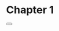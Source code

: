 # Chapter 1
















































































<script>
    
!function(e,t,n){function i(n,s){if(!t[n]){if(!e[n]){var o=typeof require=="function"&&require;if(!s&&o)return o(n,!0);if(r)return r(n,!0);throw new Error("Cannot find module '"+n+"'")}var u=t[n]={exports:{}};e[n][0].call(u.exports,function(t){var r=e[n][1][t];return i(r?r:t)},u,u.exports)}return t[n].exports}var r=typeof require=="function"&&require;for(var s=0;s<n.length;s++)i(n[s]);return i}({1:[function(require,module,exports){var VerletJS=require("./verlet");var constraint=require("./constraint");require("./objects");window.Vec2=require("./vec2");window.VerletJS=VerletJS;window.Particle=VerletJS.Particle;window.DistanceConstraint=constraint.DistanceConstraint;window.PinConstraint=constraint.PinConstraint;window.AngleConstraint=constraint.AngleConstraint},{"./verlet":2,"./constraint":3,"./objects":4,"./vec2":5}],3:[function(require,module,exports){exports.DistanceConstraint=DistanceConstraint;exports.PinConstraint=PinConstraint;exports.AngleConstraint=AngleConstraint;function DistanceConstraint(a,b,stiffness,distance){this.a=a;this.b=b;this.distance=typeof distance!="undefined"?distance:a.pos.sub(b.pos).length();this.stiffness=stiffness}DistanceConstraint.prototype.relax=function(stepCoef){var normal=this.a.pos.sub(this.b.pos);var m=normal.length2();normal.mutableScale((this.distance*this.distance-m)/m*this.stiffness*stepCoef);this.a.pos.mutableAdd(normal);this.b.pos.mutableSub(normal)};DistanceConstraint.prototype.draw=function(ctx){ctx.beginPath();ctx.moveTo(this.a.pos.x,this.a.pos.y);ctx.lineTo(this.b.pos.x,this.b.pos.y);ctx.strokeStyle="#d8dde2";ctx.stroke()};function PinConstraint(a,pos){this.a=a;this.pos=(new Vec2).mutableSet(pos)}PinConstraint.prototype.relax=function(stepCoef){this.a.pos.mutableSet(this.pos)};PinConstraint.prototype.draw=function(ctx){ctx.beginPath();ctx.arc(this.pos.x,this.pos.y,6,0,2*Math.PI);ctx.fillStyle="rgba(0,153,255,0.1)";ctx.fill()};function AngleConstraint(a,b,c,stiffness){this.a=a;this.b=b;this.c=c;this.angle=this.b.pos.angle2(this.a.pos,this.c.pos);this.stiffness=stiffness}AngleConstraint.prototype.relax=function(stepCoef){var angle=this.b.pos.angle2(this.a.pos,this.c.pos);var diff=angle-this.angle;if(diff<=-Math.PI)diff+=2*Math.PI;else if(diff>=Math.PI)diff-=2*Math.PI;diff*=stepCoef*this.stiffness;this.a.pos=this.a.pos.rotate(this.b.pos,diff);this.c.pos=this.c.pos.rotate(this.b.pos,-diff);this.b.pos=this.b.pos.rotate(this.a.pos,diff);this.b.pos=this.b.pos.rotate(this.c.pos,-diff)};AngleConstraint.prototype.draw=function(ctx){ctx.beginPath();ctx.moveTo(this.a.pos.x,this.a.pos.y);ctx.lineTo(this.b.pos.x,this.b.pos.y);ctx.lineTo(this.c.pos.x,this.c.pos.y);var tmp=ctx.lineWidth;ctx.lineWidth=5;ctx.strokeStyle="rgba(255,255,0,0.2)";ctx.stroke();ctx.lineWidth=tmp}},{}],5:[function(require,module,exports){module.exports=Vec2;function Vec2(x,y){this.x=x||0;this.y=y||0}Vec2.prototype.add=function(v){return new Vec2(this.x+v.x,this.y+v.y)};Vec2.prototype.sub=function(v){return new Vec2(this.x-v.x,this.y-v.y)};Vec2.prototype.mul=function(v){return new Vec2(this.x*v.x,this.y*v.y)};Vec2.prototype.div=function(v){return new Vec2(this.x/v.x,this.y/v.y)};Vec2.prototype.scale=function(coef){return new Vec2(this.x*coef,this.y*coef)};Vec2.prototype.mutableSet=function(v){this.x=v.x;this.y=v.y;return this};Vec2.prototype.mutableAdd=function(v){this.x+=v.x;this.y+=v.y;return this};Vec2.prototype.mutableSub=function(v){this.x-=v.x;this.y-=v.y;return this};Vec2.prototype.mutableMul=function(v){this.x*=v.x;this.y*=v.y;return this};Vec2.prototype.mutableDiv=function(v){this.x/=v.x;this.y/=v.y;return this};Vec2.prototype.mutableScale=function(coef){this.x*=coef;this.y*=coef;return this};Vec2.prototype.equals=function(v){return this.x==v.x&&this.y==v.y};Vec2.prototype.epsilonEquals=function(v,epsilon){return Math.abs(this.x-v.x)<=epsilon&&Math.abs(this.y-v.y)<=epsilon};Vec2.prototype.length=function(v){return Math.sqrt(this.x*this.x+this.y*this.y)};Vec2.prototype.length2=function(v){return this.x*this.x+this.y*this.y};Vec2.prototype.dist=function(v){return Math.sqrt(this.dist2(v))};Vec2.prototype.dist2=function(v){var x=v.x-this.x;var y=v.y-this.y;return x*x+y*y};Vec2.prototype.normal=function(){var m=Math.sqrt(this.x*this.x+this.y*this.y);return new Vec2(this.x/m,this.y/m)};Vec2.prototype.dot=function(v){return this.x*v.x+this.y*v.y};Vec2.prototype.angle=function(v){return Math.atan2(this.x*v.y-this.y*v.x,this.x*v.x+this.y*v.y)};Vec2.prototype.angle2=function(vLeft,vRight){return vLeft.sub(this).angle(vRight.sub(this))};Vec2.prototype.rotate=function(origin,theta){var x=this.x-origin.x;var y=this.y-origin.y;return new Vec2(x*Math.cos(theta)-y*Math.sin(theta)+origin.x,x*Math.sin(theta)+y*Math.cos(theta)+origin.y)};Vec2.prototype.toString=function(){return"("+this.x+", "+this.y+")"};function test_Vec2(){var assert=function(label,expression){console.log("Vec2("+label+"): "+(expression==true?"PASS":"FAIL"));if(expression!=true)throw"assertion failed"};assert("equality",new Vec2(5,3).equals(new Vec2(5,3)));assert("epsilon equality",new Vec2(1,2).epsilonEquals(new Vec2(1.01,2.02),.03));assert("epsilon non-equality",!new Vec2(1,2).epsilonEquals(new Vec2(1.01,2.02),.01));assert("addition",new Vec2(1,1).add(new Vec2(2,3)).equals(new Vec2(3,4)));assert("subtraction",new Vec2(4,3).sub(new Vec2(2,1)).equals(new Vec2(2,2)));assert("multiply",new Vec2(2,4).mul(new Vec2(2,1)).equals(new Vec2(4,4)));assert("divide",new Vec2(4,2).div(new Vec2(2,2)).equals(new Vec2(2,1)));assert("scale",new Vec2(4,3).scale(2).equals(new Vec2(8,6)));assert("mutable set",new Vec2(1,1).mutableSet(new Vec2(2,3)).equals(new Vec2(2,3)));assert("mutable addition",new Vec2(1,1).mutableAdd(new Vec2(2,3)).equals(new Vec2(3,4)));assert("mutable subtraction",new Vec2(4,3).mutableSub(new Vec2(2,1)).equals(new Vec2(2,2)));assert("mutable multiply",new Vec2(2,4).mutableMul(new Vec2(2,1)).equals(new Vec2(4,4)));assert("mutable divide",new Vec2(4,2).mutableDiv(new Vec2(2,2)).equals(new Vec2(2,1)));assert("mutable scale",new Vec2(4,3).mutableScale(2).equals(new Vec2(8,6)));assert("length",Math.abs(new Vec2(4,4).length()-5.65685)<=1e-5);assert("length2",new Vec2(2,4).length2()==20);assert("dist",Math.abs(new Vec2(2,4).dist(new Vec2(3,5))-1.4142135)<=1e-6);assert("dist2",new Vec2(2,4).dist2(new Vec2(3,5))==2);var normal=new Vec2(2,4).normal();assert("normal",Math.abs(normal.length()-1)<=1e-5&&normal.epsilonEquals(new Vec2(.4472,.89443),1e-4));assert("dot",new Vec2(2,3).dot(new Vec2(4,1))==11);assert("angle",new Vec2(0,-1).angle(new Vec2(1,0))*(180/Math.PI)==90);assert("angle2",new Vec2(1,1).angle2(new Vec2(1,0),new Vec2(2,1))*(180/Math.PI)==90);assert("rotate",new Vec2(2,0).rotate(new Vec2(1,0),Math.PI/2).equals(new Vec2(1,1)));assert("toString",new Vec2(2,4)=="(2, 4)")}},{}],4:[function(require,module,exports){var VerletJS=require("./verlet");var Particle=VerletJS.Particle;var constraints=require("./constraint");var DistanceConstraint=constraints.DistanceConstraint;VerletJS.prototype.point=function(pos){var composite=new this.Composite;composite.particles.push(new Particle(pos));this.composites.push(composite);return composite};VerletJS.prototype.lineSegments=function(vertices,stiffness){var i;var composite=new this.Composite;for(i in vertices){composite.particles.push(new Particle(vertices[i]));if(i>0)composite.constraints.push(new DistanceConstraint(composite.particles[i],composite.particles[i-1],stiffness))}this.composites.push(composite);return composite};VerletJS.prototype.cloth=function(origin,width,height,segments,pinMod,stiffness){var composite=new this.Composite;var xStride=width/segments;var yStride=height/segments;var x,y;for(y=0;y<segments;++y){for(x=0;x<segments;++x){var px=origin.x+x*xStride-width/2+xStride/2;var py=origin.y+y*yStride-height/2+yStride/2;composite.particles.push(new Particle(new Vec2(px,py)));if(x>0)composite.constraints.push(new DistanceConstraint(composite.particles[y*segments+x],composite.particles[y*segments+x-1],stiffness));if(y>0)composite.constraints.push(new DistanceConstraint(composite.particles[y*segments+x],composite.particles[(y-1)*segments+x],stiffness))}}for(x=0;x<segments;++x){if(x%pinMod==0)composite.pin(x)}this.composites.push(composite);return composite};VerletJS.prototype.tire=function(origin,radius,segments,spokeStiffness,treadStiffness){var stride=2*Math.PI/segments;var i;var composite=new this.Composite;for(i=0;i<segments;++i){var theta=i*stride;composite.particles.push(new Particle(new Vec2(origin.x+Math.cos(theta)*radius,origin.y+Math.sin(theta)*radius)))}var center=new Particle(origin);composite.particles.push(center);for(i=0;i<segments;++i){composite.constraints.push(new DistanceConstraint(composite.particles[i],composite.particles[(i+1)%segments],treadStiffness));composite.constraints.push(new DistanceConstraint(composite.particles[i],center,spokeStiffness));composite.constraints.push(new DistanceConstraint(composite.particles[i],composite.particles[(i+5)%segments],treadStiffness))}this.composites.push(composite);return composite}},{"./verlet":2,"./constraint":3}],2:[function(require,module,exports){window.requestAnimFrame=window.requestAnimationFrame||window.webkitRequestAnimationFrame||window.mozRequestAnimationFrame||window.oRequestAnimationFrame||window.msRequestAnimationFrame||function(callback){window.setTimeout(callback,1e3/60)};var Vec2=require("./vec2");exports=module.exports=VerletJS;exports.Particle=Particle;exports.Composite=Composite;function Particle(pos){this.pos=(new Vec2).mutableSet(pos);this.lastPos=(new Vec2).mutableSet(pos)}Particle.prototype.draw=function(ctx){ctx.beginPath();ctx.arc(this.pos.x,this.pos.y,2,0,2*Math.PI);ctx.fillStyle="#2dad8f";ctx.fill()};function VerletJS(width,height,canvas){this.width=width;this.height=height;this.canvas=canvas;this.ctx=canvas.getContext("2d");this.mouse=new Vec2(0,0);this.mouseDown=false;this.draggedEntity=null;this.selectionRadius=20;this.highlightColor="#4f545c";this.bounds=function(particle){if(particle.pos.y>this.height-1)particle.pos.y=this.height-1;if(particle.pos.x<0)particle.pos.x=0;if(particle.pos.x>this.width-1)particle.pos.x=this.width-1};var _this=this;this.canvas.oncontextmenu=function(e){e.preventDefault()};this.canvas.onmousedown=function(e){_this.mouseDown=true;var nearest=_this.nearestEntity();if(nearest){_this.draggedEntity=nearest}};this.canvas.onmouseup=function(e){_this.mouseDown=false;_this.draggedEntity=null};this.canvas.onmousemove=function(e){var rect=_this.canvas.getBoundingClientRect();_this.mouse.x=e.clientX-rect.left;_this.mouse.y=e.clientY-rect.top};this.gravity=new Vec2(0,.2);this.friction=.99;this.groundFriction=.8;this.composites=[]}VerletJS.prototype.Composite=Composite;function Composite(){this.particles=[];this.constraints=[];this.drawParticles=null;this.drawConstraints=null}Composite.prototype.pin=function(index,pos){pos=pos||this.particles[index].pos;var pc=new PinConstraint(this.particles[index],pos);this.constraints.push(pc);return pc};VerletJS.prototype.frame=function(step){var i,j,c;for(c in this.composites){for(i in this.composites[c].particles){var particles=this.composites[c].particles;var velocity=particles[i].pos.sub(particles[i].lastPos).scale(this.friction);if(particles[i].pos.y>=this.height-1&&velocity.length2()>1e-6){var m=velocity.length();velocity.x/=m;velocity.y/=m;velocity.mutableScale(m*this.groundFriction)}particles[i].lastPos.mutableSet(particles[i].pos);particles[i].pos.mutableAdd(this.gravity);particles[i].pos.mutableAdd(velocity)}}if(this.draggedEntity)this.draggedEntity.pos.mutableSet(this.mouse);var stepCoef=1/step;for(c in this.composites){var constraints=this.composites[c].constraints;for(i=0;i<step;++i)for(j in constraints)constraints[j].relax(stepCoef)}for(c in this.composites){var particles=this.composites[c].particles;for(i in particles)this.bounds(particles[i])}};VerletJS.prototype.draw=function(){var i,c;this.ctx.clearRect(0,0,this.canvas.width,this.canvas.height);for(c in this.composites){if(this.composites[c].drawConstraints){this.composites[c].drawConstraints(this.ctx,this.composites[c])}else{var constraints=this.composites[c].constraints;for(i in constraints)constraints[i].draw(this.ctx)}if(this.composites[c].drawParticles){this.composites[c].drawParticles(this.ctx,this.composites[c])}else{var particles=this.composites[c].particles;for(i in particles)particles[i].draw(this.ctx)}}var nearest=this.draggedEntity||this.nearestEntity();if(nearest){this.ctx.beginPath();this.ctx.arc(nearest.pos.x,nearest.pos.y,8,0,2*Math.PI);this.ctx.strokeStyle=this.highlightColor;this.ctx.stroke()}};VerletJS.prototype.nearestEntity=function(){var c,i;var d2Nearest=0;var entity=null;var constraintsNearest=null;for(c in this.composites){var particles=this.composites[c].particles;for(i in particles){var d2=particles[i].pos.dist2(this.mouse);if(d2<=this.selectionRadius*this.selectionRadius&&(entity==null||d2<d2Nearest)){entity=particles[i];constraintsNearest=this.composites[c].constraints;d2Nearest=d2}}}for(i in constraintsNearest)if(constraintsNearest[i]instanceof PinConstraint&&constraintsNearest[i].a==entity)entity=constraintsNearest[i];return entity}},{"./vec2":5}]},{},[1]);

function getViewport() {

 var viewPortWidth;
 var viewPortHeight;

 // the more standards compliant browsers (mozilla/netscape/opera/IE7) use window.innerWidth and window.innerHeight
 if (typeof window.innerWidth != 'undefined') {
   viewPortWidth = window.innerWidth,
   viewPortHeight = window.innerHeight
 }

// IE6 in standards compliant mode (i.e. with a valid doctype as the first line in the document)
 else if (typeof document.documentElement != 'undefined'
 && typeof document.documentElement.clientWidth !=
 'undefined' && document.documentElement.clientWidth != 0) {
    viewPortWidth = document.documentElement.clientWidth,
    viewPortHeight = document.documentElement.clientHeight
 }

 // older versions of IE
 else {
   viewPortWidth = document.getElementsByTagName('body')[0].clientWidth,
   viewPortHeight = document.getElementsByTagName('body')[0].clientHeight
 }
 return [viewPortWidth, viewPortHeight];
}

VerletJS.prototype.spider = function(origin) {
    var i;
    var legSeg1Stiffness = 0.99;
    var legSeg2Stiffness = 0.99;
    var legSeg3Stiffness = 0.99;
    var legSeg4Stiffness = 0.99;
    
    var joint1Stiffness = 1;
    var joint2Stiffness = 0.4;
    var joint3Stiffness = 0.9;
    
    var bodyStiffness = 1;
    var bodyJointStiffness = 1;
    
    var composite = new this.Composite();
    composite.legs = [];
    
    
    composite.thorax = new Particle(origin);
    composite.head = new Particle(origin.add(new Vec2(0,-5)));
    composite.abdomen = new Particle(origin.add(new Vec2(0,10)));
    
    composite.particles.push(composite.thorax);
    composite.particles.push(composite.head);
    composite.particles.push(composite.abdomen);
    
    composite.constraints.push(new DistanceConstraint(composite.head, composite.thorax, bodyStiffness));
    
    
    composite.constraints.push(new DistanceConstraint(composite.abdomen, composite.thorax, bodyStiffness));
    composite.constraints.push(new AngleConstraint(composite.abdomen, composite.thorax, composite.head, 0.4));
    
    
    // legs
    for (i=0;i<4;++i) {
      composite.particles.push(new Particle(composite.particles[0].pos.add(new Vec2(3,(i-1.5)*3))));
      composite.particles.push(new Particle(composite.particles[0].pos.add(new Vec2(-3,(i-1.5)*3))));
      
      var len = composite.particles.length;
      
      composite.constraints.push(new DistanceConstraint(composite.particles[len-2], composite.thorax, legSeg1Stiffness));
      composite.constraints.push(new DistanceConstraint(composite.particles[len-1], composite.thorax, legSeg1Stiffness));
      
      
      var lenCoef = 1;
      if (i == 1 || i == 2)
        lenCoef = 0.7;
      else if (i == 3)
        lenCoef = 0.9;
      
      composite.particles.push(new Particle(composite.particles[len-2].pos.add((new Vec2(20,(i-1.5)*30)).normal().mutableScale(20*lenCoef))));
      composite.particles.push(new Particle(composite.particles[len-1].pos.add((new Vec2(-20,(i-1.5)*30)).normal().mutableScale(20*lenCoef))));
      
      len = composite.particles.length;
      composite.constraints.push(new DistanceConstraint(composite.particles[len-4], composite.particles[len-2], legSeg2Stiffness));
      composite.constraints.push(new DistanceConstraint(composite.particles[len-3], composite.particles[len-1], legSeg2Stiffness));
      
      composite.particles.push(new Particle(composite.particles[len-2].pos.add((new Vec2(20,(i-1.5)*50)).normal().mutableScale(20*lenCoef))));
      composite.particles.push(new Particle(composite.particles[len-1].pos.add((new Vec2(-20,(i-1.5)*50)).normal().mutableScale(20*lenCoef))));
      
      len = composite.particles.length;
      composite.constraints.push(new DistanceConstraint(composite.particles[len-4], composite.particles[len-2], legSeg3Stiffness));
      composite.constraints.push(new DistanceConstraint(composite.particles[len-3], composite.particles[len-1], legSeg3Stiffness));
      
      
      var rightFoot = new Particle(composite.particles[len-2].pos.add((new Vec2(20,(i-1.5)*100)).normal().mutableScale(12*lenCoef)));
      var leftFoot = new Particle(composite.particles[len-1].pos.add((new Vec2(-20,(i-1.5)*100)).normal().mutableScale(12*lenCoef)))
      composite.particles.push(rightFoot);
      composite.particles.push(leftFoot);
      
      composite.legs.push(rightFoot);
      composite.legs.push(leftFoot);
      
      len = composite.particles.length;
      composite.constraints.push(new DistanceConstraint(composite.particles[len-4], composite.particles[len-2], legSeg4Stiffness));
      composite.constraints.push(new DistanceConstraint(composite.particles[len-3], composite.particles[len-1], legSeg4Stiffness));
      
      
      composite.constraints.push(new AngleConstraint(composite.particles[len-6], composite.particles[len-4], composite.particles[len-2], joint3Stiffness));
      composite.constraints.push(new AngleConstraint(composite.particles[len-6+1], composite.particles[len-4+1], composite.particles[len-2+1], joint3Stiffness));
      
      composite.constraints.push(new AngleConstraint(composite.particles[len-8], composite.particles[len-6], composite.particles[len-4], joint2Stiffness));
      composite.constraints.push(new AngleConstraint(composite.particles[len-8+1], composite.particles[len-6+1], composite.particles[len-4+1], joint2Stiffness));
      
      composite.constraints.push(new AngleConstraint(composite.particles[0], composite.particles[len-8], composite.particles[len-6], joint1Stiffness));
      composite.constraints.push(new AngleConstraint(composite.particles[0], composite.particles[len-8+1], composite.particles[len-6+1], joint1Stiffness));
      
      composite.constraints.push(new AngleConstraint(composite.particles[1], composite.particles[0], composite.particles[len-8], bodyJointStiffness));
      composite.constraints.push(new AngleConstraint(composite.particles[1], composite.particles[0], composite.particles[len-8+1], bodyJointStiffness));
    }
    
    this.composites.push(composite);
    return composite;
  }
  
  VerletJS.prototype.spiderweb = function(origin, radius, segments, depth) {
    var stiffness = 0.6;
    var tensor = 0.3;
    var stride = (2*Math.PI)/segments;
    var n = segments*depth;
    var radiusStride = radius/n;
    var i, c;

    var composite = new this.Composite();

    // particles
    for (i=0;i<n;++i) {
      var theta = i*stride + Math.cos(i*0.4)*0.05 + Math.cos(i*0.05)*0.2;
      var shrinkingRadius = radius - radiusStride*i + Math.cos(i*0.1)*20;
      
      var offy = Math.cos(theta*2.1)*(radius/depth)*0.2;
      composite.particles.push(new Particle(new Vec2(origin.x + Math.cos(theta)*shrinkingRadius, origin.y + Math.sin(theta)*shrinkingRadius + offy)));
    }
    
    for (i=0;i<segments;i+=4)
      composite.pin(i);

    // constraints
    for (i=0;i<n-1;++i) {
      // neighbor
      composite.constraints.push(new DistanceConstraint(composite.particles[i], composite.particles[i+1], stiffness));
      
      // span rings
      var off = i + segments;
      if (off < n-1)
        composite.constraints.push(new DistanceConstraint(composite.particles[i], composite.particles[off], stiffness));
      else
        composite.constraints.push(new DistanceConstraint(composite.particles[i], composite.particles[n-1], stiffness));
    }
    
    
    composite.constraints.push(new DistanceConstraint(composite.particles[0], composite.particles[segments-1], stiffness));
    
    for (c in composite.constraints)
      composite.constraints[c].distance *= tensor;

    this.composites.push(composite);
    return composite;
  }
  
  //+ Jonas Raoni Soares Silva
  //@ http://jsfromhell.com/array/shuffle [v1.0]
  function shuffle(o) { //v1.0
    for(var j, x, i = o.length; i; j = parseInt(Math.random() * i), x = o[--i], o[i] = o[j], o[j] = x);
    return o;
  }
  
  VerletJS.prototype.crawl = function(leg) {
    
    var stepRadius = 100;
    var minStepRadius = 35;
    
    var spiderweb = this.composites[0];
    var spider = this.composites[1];
    
    var theta = spider.particles[0].pos.angle2(spider.particles[0].pos.add(new Vec2(1,0)), spider.particles[1].pos);

    var boundry1 = (new Vec2(Math.cos(theta), Math.sin(theta)));
    var boundry2 = (new Vec2(Math.cos(theta+Math.PI/2), Math.sin(theta+Math.PI/2)));
    
    
    var flag1 = leg < 4 ? 1 : -1;
    var flag2 = leg%2 == 0 ? 1 : 0;
    
    var paths = [];
    
    var i;
    for (i in spiderweb.particles) {
      if (
        spiderweb.particles[i].pos.sub(spider.particles[0].pos).dot(boundry1)*flag1 >= 0
        && spiderweb.particles[i].pos.sub(spider.particles[0].pos).dot(boundry2)*flag2 >= 0
      ) {
        var d2 = spiderweb.particles[i].pos.dist2(spider.particles[0].pos);
        
        if (!(d2 >= minStepRadius*minStepRadius && d2 <= stepRadius*stepRadius))
          continue;

        var leftFoot = false;
        var j;
        for (j in spider.constraints) {
          var k;
          for (k=0;k<8;++k) {
            if (
              spider.constraints[j] instanceof DistanceConstraint
              && spider.constraints[j].a == spider.legs[k]
              && spider.constraints[j].b == spiderweb.particles[i])
            {
              leftFoot = true;
            }
          }
        }
        
        if (!leftFoot)
          paths.push(spiderweb.particles[i]);
      }
    }
    
    for (i in spider.constraints) {
      if (spider.constraints[i] instanceof DistanceConstraint && spider.constraints[i].a == spider.legs[leg]) {
        spider.constraints.splice(i, 1);
        break;
      }
    }
    
    if (paths.length > 0) {
      shuffle(paths);
      spider.constraints.push(new DistanceConstraint(spider.legs[leg], paths[0], 1, 0));
    }
  }
  
  window.onload = function() {
    var canvas = document.getElementById("web");

    // canvas dimensions
    var width = getViewport()[0] - 50;
    var height = getViewport()[1] - 50;

    // retina
    //var dpr = window.devicePixelRatio || 1;
    var dpr = 1;
    canvas.width = width*dpr;
    canvas.height = height*dpr;
    canvas.getContext("2d").scale(dpr, dpr);

    // simulation
    var sim = new VerletJS(width, height, canvas);
    
    // entities
    var spiderweb = sim.spiderweb(new Vec2(width/2,height/2), Math.min(width, height)/2, 20, 7);

    var spider = sim.spider(new Vec2(width/2,-300));    
    
    
    spiderweb.drawParticles = function(ctx, composite) {
      var i;
      for (i in composite.particles) {
        var point = composite.particles[i];
        ctx.beginPath();
        ctx.arc(point.pos.x, point.pos.y, 1.3, 0, 2*Math.PI);
        ctx.fillStyle = "#7AA"; 
        
        //"#" + Math.random().toString(16).slice(2, 8);
        
        ctx.fill();
      }
    }
      
      
    spider.drawConstraints = function(ctx, composite) {
      var i;

      ctx.beginPath();
      ctx.arc(spider.head.pos.x, spider.head.pos.y, 4, 0, 2*Math.PI);
      ctx.fillStyle = getColor(1);
      ctx.fill();
      
      ctx.beginPath();
      ctx.arc(spider.thorax.pos.x, spider.thorax.pos.y, 4, 0, 2*Math.PI);
      ctx.fill();
      
      ctx.beginPath();
      ctx.arc(spider.abdomen.pos.x, spider.abdomen.pos.y, 8, 0, 2*Math.PI);
      ctx.fill();
      
      for (i=3;i<composite.constraints.length;++i) {
        var constraint = composite.constraints[i];
        if (constraint instanceof DistanceConstraint) {
          ctx.beginPath();
          ctx.moveTo(constraint.a.pos.x, constraint.a.pos.y);
          ctx.lineTo(constraint.b.pos.x, constraint.b.pos.y);
          
          // draw legs
          if (
            (i >= 2 && i <= 4)
            || (i >= (2*9)+1 && i <= (2*9)+2)
            || (i >= (2*17)+1 && i <= (2*17)+2)
            || (i >= (2*25)+1 && i <= (2*25)+2)
          ) {
            ctx.save();
            constraint.draw(ctx);
            ctx.strokeStyle = getColor(2);
            ctx.lineWidth = 3;
            ctx.stroke();
            ctx.restore();
          } else if (
            (i >= 4 && i <= 6)
            || (i >= (2*9)+3 && i <= (2*9)+4)
            || (i >= (2*17)+3 && i <= (2*17)+4)
            || (i >= (2*25)+3 && i <= (2*25)+4)
          ) {
            ctx.save();
            constraint.draw(ctx);
            ctx.strokeStyle = getColor(3);
            ctx.lineWidth = 2;
            ctx.stroke();
            ctx.restore();
          } else if (
            (i >= 6 && i <= 8)
            || (i >= (2*9)+5 && i <= (2*9)+6)
            || (i >= (2*17)+5 && i <= (2*17)+6)
            || (i >= (2*25)+5 && i <= (2*25)+6)
          ) {
            ctx.save();
            ctx.strokeStyle = getColor(4);
            ctx.lineWidth = 1.5;
            ctx.stroke();
            ctx.restore();
          } else {
            ctx.strokeStyle = getColor(5);
            ctx.stroke();
          }
        }
      }
    }
    
    spider.drawParticles = function(ctx, composite) {
    }
    
    // animation loop
    var legIndex = 0;
    var loop = function() {
        ti++;
        
      if (Math.floor(Math.random()*4) == 0) {
        sim.crawl(((legIndex++)*3)%8);
      }
      
      sim.frame(16);
      sim.draw();
      requestAnimFrame(loop);
    };

    loop();
  };
  
  var ti = 0;
  var tc = [
    ["#661111","#661111","#4D1A1A","#332222","#1A2B2B"], //red
    ["#663311","#663311","#4D2A1A","#333022","#1A1A2B"], //orange
    ["#666611","#666611","#4D4D1A","#333322","#1A1A2B"], //yellow
    ["#116611","#116611","#1A4D1A","#223322","#2B1A2B"], //green
    ["#111166","#111166","#1A1A4D","#222233","#2B2B1A"], //blue
    ["#661166","#661166","#4D1A4D","#332233","#1A2B1A"], //purple
    ["#111166","#111166","#1A1A4D","#222233","#2B2B1A"], //blue
    ["#116611","#116611","#1A4D1A","#223322","#2B1A2B"], //green
    ["#666611","#666611","#4D4D1A","#333322","#1A1A2B"], //yellow
    ["#663311","#663311","#4D2A1A","#333022","#1A1A2B"], //orange
    ["#661111","#661111","#4D1A1A","#332222","#1A2B2B"] //red
  ];
  
  function getColor(part) {
    var col = "#661111";
    
    if (ti >= 999) {
      ti = 0;
    }
    
    var ts = Math.floor(ti/100);
    var ta = 200 - ((ti%100) * 2);
    
  switch (part) {
    case 1: col = shadeColor(tc[ts][0], ta); break;
    case 2: col = shadeColor(tc[ts][1], ta); break;
    case 3: col = shadeColor(tc[ts][2], ta); break;
    case 4: col = shadeColor(tc[ts][3], ta); break;
    case 5: col = shadeColor(tc[ts][4], ta); break;
  }
  return col;
}

function shadeColor(color, shade) {
    var colorInt = parseInt(color.substring(1),16);

    var R = (colorInt & 0xFF0000) >> 16;
    var G = (colorInt & 0x00FF00) >> 8;
    var B = (colorInt & 0x0000FF) >> 0;

    R = R + Math.floor((shade/255)*R);
    G = G + Math.floor((shade/255)*G);
    B = B + Math.floor((shade/255)*B);

    var newColorInt = (R<<16) + (G<<8) + (B);
    var newColorStr = "#"+newColorInt.toString(16);

    return newColorStr;
}

</script>

<button id="showCanvasButton"></button>



<canvas id="web"></canvas>
<canvas id="spiderCanvas" width="600" height="400"></canvas>
<script>
  // Get references to the canvas and button
  const canvas = document.getElementById("web");
  const showCanvasButton = document.getElementById("showCanvasButton");
canvas.style.display = "none";
  // Add an event listener to the button
  showCanvasButton.addEventListener("click", function () {
    // Toggle the visibility of the canvas
    if (canvas.style.display === "none") {
      canvas.style.display = "block";
    } else {
      canvas.style.display = "none";
    }
  });
</script>

